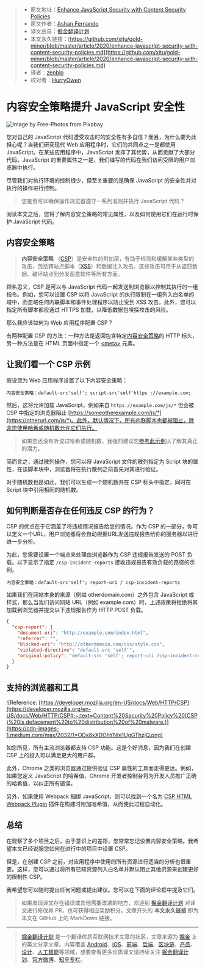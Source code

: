 > * 原文地址：[Enhance JavaScript Security with Content Security Policies](https://blog.bitsrc.io/enhance-javascript-security-with-content-security-policies-5847e5def227)
> * 原文作者：[Ashan Fernando](https://medium.com/@ashan.fernando)
> * 译文出自：[掘金翻译计划](https://github.com/xitu/gold-miner)
> * 本文永久链接：[https://github.com/xitu/gold-miner/blob/master/article/2020/enhance-javascript-security-with-content-security-policies.md](https://github.com/xitu/gold-miner/blob/master/article/2020/enhance-javascript-security-with-content-security-policies.md)
> * 译者：[zenblo](https://github.com/zenblo)
> * 校对者：[HurryOwen](https://github.com/HurryOwen)

# 内容安全策略提升 JavaScript 安全性

![Image by [Free-Photos](https://pixabay.com/photos/?utm_source=link-attribution&utm_medium=referral&utm_campaign=image&utm_content=690286) from [Pixabay](https://pixabay.com/?utm_source=link-attribution&utm_medium=referral&utm_campaign=image&utm_content=690286)](https://cdn-images-1.medium.com/max/3840/1*s3SfHFu0tszfPURFr9mOFQ.jpeg)

您对自己的 JavaScript 代码遭受攻击时的安全性有多自信？而且，为什么要为此担心呢？当我们研究现代 Web 应用程序时，它们的共同点之一是都使用 JavaScript。在某些应用程序中，JavaScript 发挥了其优势，从而贡献了大部分代码。JavaScript 的重要属性之一是，我们编写的代码在我们访问受限的用户浏览器中执行。

尽管我们对执行环境的控制很少，但至关重要的是确保 JavaScript 的安全性并对执行的操作进行控制。

> 您是否可以确保操作浏览器遵守一系列准则并执行 JavaScript 代码？

阅读本文之后，您将了解内容安全策略的常见属性，以及如何使用它们在运行时保护 JavaScript 代码。

## 内容安全策略

> **内容安全策略** （[CSP](https://developer.mozilla.org/en-US/docs/Glossary/CSP)）是安全性的附加层，有助于检测和缓解某些类型的攻击，包括跨站点脚本（[XSS](https://developer.mozilla.org/en-US/docs/Glossary/XSS)）和数据注入攻击。这些攻击可用于从盗窃数据、破坏站点到分发恶意软件等所有方面。

顾名思义，CSP 是可以与 JavaScript 代码一起发送到浏览器以控制其执行的一组指令。例如，您可以设置 CSP 以将 JavaScript 的执行限制在一组列入白名单的域中，而忽略任何内联脚本和事件处理程序以防止受到 XSS 攻击。此外，您可以指定所有脚本都应通过 HTTPS 加载，以降低数据包嗅探攻击的风险。

那么我应该如何为 Web 应用程序配置 CSP？

有两种配置 CSP 的方法：一种方法是返回包含特定[内容安全策略](https://developer.mozilla.org/en-US/docs/Web/HTTP/Headers/Content-Security-Policy)的 HTTP 标头，另一种方法是在 HTML 页面中指定一个 [\<meta>](https://developer.mozilla.org/en-US/docs/Web/HTML/Element/meta) 元素。

## 让我们看一个 CSP 示例

假设您为 Web 应用程序设置了以下内容安全策略：

```
内容安全策略：default-src'self'; script-src'self'https ://example.com;
```

然后，这将允许加载 JavaScript，例如来自 `https://example.com/js/*` 但会被 CSP 中指定的浏览器阻止 [https://someotherexample.com/js/*](https://otherurl.com/js/*)。此外，默认情况下，所有内联脚本也都被阻止，除非您使用哈希或随机数允许它们执行。

> 如果您还没有听说过哈希或随机数，我强烈建议您[参考此示例](https://content-security-policy.com/examples/allow-inline-script/)以了解其真正的潜力。

简而言之，通过散列操作，您可以将 JavaScript 文件的散列指定为 Script 块的属性，在该脚本块中，浏览器将在执行散列之前首先对其进行验证。

对于随机数也是如此，我们可以生成一个随机数并在 CSP 标头中指定，同时在 Script 块中引用相同的随机数。

## 如何判断是否存在任何违反 CSP 的行为？

CSP 的优点在于它涵盖了将违规情况报告给您的情况。作为 CSP 的一部分，你可以定义一个URL，用户浏览器将会自动根据URL发送违规报告给你的服务器以进行进一步分析。

为此，您需要设置一个端点来处理由浏览器作为 CSP 违规报告发送的 POST 负载。以下显示了指定 `/csp-incident-reports` 接收违规报告有效负载的路径的示例。

```
内容安全策略：default-src'self'; report-uri / csp-incident-reports
```

如果我们在网站本身的来源（例如 otherdomain.com）之外包含 JavaScript 或样式，那么当我们访问网站 URL（例如 example.com）时，上述政策将拒绝将其加载到浏览器并提交以下违规报告作为 HTTP POST 负载。

```json
{
  "csp-report": {
    "document-uri": "http://example.com/index.html",
    "referrer": "",
    "blocked-uri": "http://otherdomain.com/css/style.css",
    "violated-directive": "default-src 'self'",
    "original-policy": "default-src 'self'; report-uri /csp-incident-reports"
  }
}
```

## 支持的浏览器和工具

![Reference: [https://developer.mozilla.org/en-US/docs/Web/HTTP/CSP](https://developer.mozilla.org/en-US/docs/Web/HTTP/CSP#:~:text=Content%20Security%20Policy%20(CSP)%20is,defacement%20to%20distribution%20of%20malware.)](https://cdn-images-1.medium.com/max/2032/1*ODx8xXDOhYNte1UgGThzjQ.png)

如您所见，所有主流浏览器都支持 CSP 功能。这是个好消息，因为我们在创建 CSP 上的投入可以满足更大的用户群。

此外，Chrome 之类的浏览器通过提供验证 CSP 属性的工具而走得更远。例如，如果您定义 JavaScript 的哈希值，Chrome 开发者控制台将为开发人员推广正确的哈希值，以纠正所有错误。

另外，如果使用 Webpack 捆绑 JavaScript，则可以找到一个名为 [CSP HTML Webpack Plugin](https://www.npmjs.com/package/csp-html-webpack-plugin) 插件在构建时附加哈希值，从而使此过程自动化。

## 总结

在观察了多个项目之后，由于意识上的差距，您常常忘记设置内容安全策略。我希望本文已经说服您如何在进行中的项目中设置 CSP。

但是，在创建 CSP 之前，对应用程序中使用的所有资源进行适当的分析也很重要。这样，您可以通过将所有已知资源列入白名单并默认阻止其他资源来创建更好的限制性 CSP。

我希望您可以随时提出任何问题或提出建议。您可以在下面的评论框中提及它们。

> 如果发现译文存在错误或其他需要改进的地方，欢迎到 [掘金翻译计划](https://github.com/xitu/gold-miner) 对译文进行修改并 PR，也可获得相应奖励积分。文章开头的 **本文永久链接** 即为本文在 GitHub 上的 MarkDown 链接。

---

> [掘金翻译计划](https://github.com/xitu/gold-miner) 是一个翻译优质互联网技术文章的社区，文章来源为 [掘金](https://juejin.im) 上的英文分享文章。内容覆盖 [Android](https://github.com/xitu/gold-miner#android)、[iOS](https://github.com/xitu/gold-miner#ios)、[前端](https://github.com/xitu/gold-miner#前端)、[后端](https://github.com/xitu/gold-miner#后端)、[区块链](https://github.com/xitu/gold-miner#区块链)、[产品](https://github.com/xitu/gold-miner#产品)、[设计](https://github.com/xitu/gold-miner#设计)、[人工智能](https://github.com/xitu/gold-miner#人工智能)等领域，想要查看更多优质译文请持续关注 [掘金翻译计划](https://github.com/xitu/gold-miner)、[官方微博](http://weibo.com/juejinfanyi)、[知乎专栏](https://zhuanlan.zhihu.com/juejinfanyi)。
